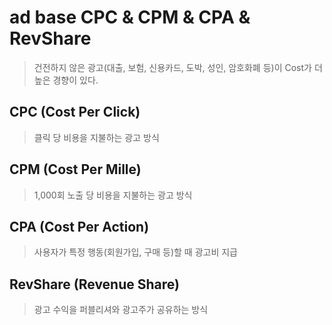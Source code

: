 # ad base CPC & CPM & CPA & RevShare

> 건전하지 않은 광고(대출, 보험, 신용카드, 도박, 성인, 암호화폐 등)이 Cost가 더 높은 경향이 있다.

## CPC (Cost Per Click)

> 클릭 당 비용을 지불하는 광고 방식

## CPM (Cost Per Mille)

> 1,000회 노출 당 비용을 지불하는 광고 방식

## CPA (Cost Per Action)

> 사용자가 특정 행동(회원가입, 구매 등)할 때 광고비 지급

## RevShare (Revenue Share)

> 광고 수익을 퍼블리셔와 광고주가 공유하는 방식
